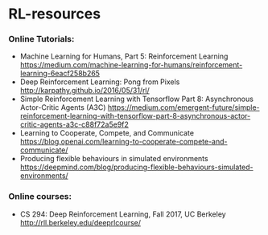 # RL-resources

### Online Tutorials:
- Machine Learning for Humans, Part 5: Reinforcement Learning https://medium.com/machine-learning-for-humans/reinforcement-learning-6eacf258b265
- Deep Reinforcement Learning: Pong from Pixels http://karpathy.github.io/2016/05/31/rl/
- Simple Reinforcement Learning with Tensorflow Part 8: Asynchronous Actor-Critic Agents (A3C) https://medium.com/emergent-future/simple-reinforcement-learning-with-tensorflow-part-8-asynchronous-actor-critic-agents-a3c-c88f72a5e9f2
- Learning to Cooperate, Compete, and Communicate https://blog.openai.com/learning-to-cooperate-compete-and-communicate/
- Producing flexible behaviours in simulated environments https://deepmind.com/blog/producing-flexible-behaviours-simulated-environments/


### Online courses:
- CS 294: Deep Reinforcement Learning, Fall 2017, UC Berkeley http://rll.berkeley.edu/deeprlcourse/
